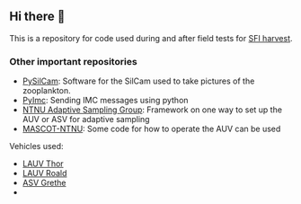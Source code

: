 ## Hi there 👋

This is a repository for code used during and after field tests for [SFI harvest](https://www.sintef.no/prosjekter/2020/sfiharvest/).



### Other important repositories
- [PySilCam](https://github.com/SINTEF/PySilCam): Software for the SilCam used to take pictures of the zooplankton.
- [PyImc](https://github.com/oysstu/pyimc): Sending IMC messages using python
- [NTNU Adaptive Sampling Group](https://github.com/NTNU-Adaptive-Sampling-Group): Framework on one way to set up the AUV or ASV for adaptive sampling
- [MASCOT-NTNU](https://github.com/MASCOT-NTNU): Some code for how to operate the AUV can be used


Vehicles used:
- [LAUV Thor](https://www.ntnu.edu/aur-lab/lauv-thor)
- [LAUV Roald](https://www.ntnu.edu/aur-lab/lauv-roald)
- [ASV Grethe](https://www.ntnu.edu/aur-lab/usv-grethe)
- 
<!--

**Here are some ideas to get you started:**

🙋‍♀️ A short introduction - what is your organization all about?
🌈 Contribution guidelines - how can the community get involved?
👩‍💻 Useful resources - where can the community find your docs? Is there anything else the community should know?
🍿 Fun facts - what does your team eat for breakfast?
🧙 Remember, you can do mighty things with the power of [Markdown](https://docs.github.com/github/writing-on-github/getting-started-with-writing-and-formatting-on-github/basic-writing-and-formatting-syntax)
-->

